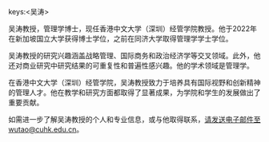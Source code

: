 keys:<吴涛>


吴涛教授，管理学博士，现任香港中文大学（深圳）经管学院教授。他于2022年在新加坡国立大学获得博士学位，之前在同济大学取得管理学学士学位。

吴涛教授的研究兴趣涵盖战略管理、国际商务和政治经济学等交叉领域。此外，他还对商业研究中研究结果的可重复性和普遍性感兴趣。他的学术领域是管理学。

在香港中文大学（深圳）经管学院，吴涛教授致力于培养具有国际视野和创新精神的管理人才。他在教学和研究方面都取得了显著成果，为学院和学生的发展做出了重要贡献。

如需进一步了解吴涛教授的个人和专业信息，或与他取得联系，请发送电子邮件至wutao@cuhk.edu.cn。